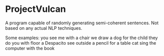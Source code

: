 # ProjectVulcan
A program capable of randomly generating semi-coherent sentences.
Not based on any actual NLP techniques.

<p>
Some examples:  
you see me with a chair  
we draw a dog for the child  
they do you with floor  
a Despacito see outside a pencil for a table  
cat sing the computer with the book  
</p>
